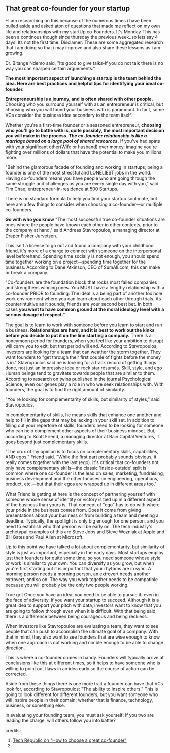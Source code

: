 ## That great co-founder for your startup

*I am researching on this because of the numerous times i have been pulled aside and asked aton of questions that made me reflect on my own life and relatioanships with my startUp co-Founders.
It's Monday-This has been a continous though since thursday the previous week..so lets say 4 days! Its not the first time.
Disclamer: These are some aggregated research that i am doing so that i may improve and also share these lessons as i am growing.

Dr. Bitange Ndemo said, "Its good to give talks-If you do not talk there is no way you can sharpen certain arguements."


**The most important aspect of launching a startup is the team behind the idea. Here are best practices and helpful tips for identifying your ideal co-founder.**


**Entrepreneurship is a journey, and is often shared with other people.** Choosing who you surround yourself with as an entrepreneur is critical, but choosing who you will found your business with is paramount. In fact, some VCs consider the business idea secondary to the team itself.

Whether you're a first-time founder or a seasoned entrepreneur, **choosing who you'll go to battle with is, quite possibly, the most important decision you will make in the process. *The co-founder relationship is like a marriage based on a large pool of shared resources.***
If you've had spats with your significant other(Wife or husband) over money, imagine you're fighting over millions of dollars that have the potential to make you millions more.

"Behind the glamorous facade of founding and working in startups, being a founder is one of the most stressful and LONELIEST jobs in the world. Having co-founders means you have people who are going through the same struggle and challenges as you are every single day with you," said Tim Chae, entrepreneur-in-residence at 500 Startups.

There is no standard formula to help you find your startup soul mate, but here are a few things to consider when choosing a co-founder—or multiple co-founders.

**Go with who you know**
"The most successful true co-founder situations are ones where the people have known each other in other contexts, prior to the company at hand," said Andreas Stavropoulos, a managing director at Draper Fisher Jurvetson.

This isn't a license to go out and found a company with your childhood friend, it's more of a charge to connect with someone on the interpersonal level beforehand. Spending time socially is not enough, you should spend time together working on a project—spending time together for the business. According to Dane Atkinson, CEO of SumAll.com, this can make or break a company.

"Co-founders are the foundation block that rocks most failed companies and strengthens winning ones. You MUST have a lengthy relationship with a co-founder PRIOR to founding. The ideal is a being part of another fox hole work environment where you can learn about each other through trials. As counterintuitive as it sounds, friends are your second best bet. In both cases **you want to have common ground at the moral ideology level with a serious dosage of respect.**"

The goal is to learn to work with someone before you learn to start and run a business. **Relationships are hard, and it is best to work out the kinks before you decide to put it on the line starting a company.** There is a honeymoon period for founders, when you feel like your ambition to disrupt will carry you to exit; but that period will end. According to Stavropoulos, investors are looking for a team that can weather the storm together. They want founders to "get through their first couple of fights before the money is in." Stavropoulos said he is looking for a track record of getting things done, not just an impressive idea or rock star résumés.
Skill, style, and ego
Human beings tend to gravitate towards people that are similar to them. According to research on twins published in the journal Psychological Science, even our genes play a role in who we seek relationships with. With founders, the goal is to find the right amount of similarity.

"You're looking for complementarity of skills, but similarity of styles," said Stavropoulos.

In complementarity of skills, he means skills that enhance one another and help to fill in the gaps that may be lacking in your skill set. In addition to filling out your repertoire of skills, founders need to be looking for someone who can help complement other aspects of their business mindset. But, according to Scott Friend, a managing director at Bain Capital Ventures, it goes beyond just complementary skills.

"The crux of my opinion is to focus on complementary skills, capabilities, AND egos," Friend said. "While the first part probably sounds obvious, it really comes together with the last (ego).  It's critical that co-founders not only have complementary skills—the classic 'inside-outside' split is common where one co-founder is the lead on sales, marketing, fundraising, business development and the other focuses on engineering, operations, product, etc.—but that their egos are wrapped up in different areas too."

What Friend is getting at here is the concept of partnering yourself with someone whose sense of identity or victory is tied up in a different aspect of the business than yours is. That concept of "ego" has to do with where your pride in the business comes from. Does it come from giving presentations about your business or from building a team and meeting a deadline. Typically, the spotlight is only big enough for one person, and you need to establish who that person will be early on. The tech industry's archetypal examples of this are Steve Jobs and Steve Wozniak at Apple and Bill Gates and Paul Allen at Microsoft.

Up to this point we have talked a lot about complementarity, but similarity of style is just as important, especially in the early days. Most startups employ just their founders for quite some time, so you need someone whose style or work is similar to your own. You can diversify as you grow, but when you're first starting out it is important that your rhythms are in sync. A morning person needs a morning person, an extrovert needs another extrovert, and so on. The way you work together needs to be compatible because you will probably be the only two people working.

True grit
Once you have an idea, you need to be able to pursue it, even in the face of adversity, if you want your startup to succeed. Although it is a great idea to support your pitch with data, investors want to know that you are going to follow through even when it is difficult. With that being said, there is a difference between being courageous and being reckless.

When investors like Stavropoulos are evaluating a team, they want to see people that can push to accomplish the ultimate goal of a company. With that in mind, they also want to see founders that are wise enough to know when one approach is not working and nimble enough to be able to change direction.

This is where a co-founder comes in handy. Founders will typically arrive at conclusions like this at different times, so it helps to have someone who is willing to point out flaws in an idea early so the course of action can be corrected.

Aside from these things there is one more trait a founder can have that VCs look for, according to Stavropoulos: "The ability to inspire others." This is going to look different for different founders, but you want someone who will inspire people in their domain; whether that is finance, technology, business, or something else.

In evaluating your founding team, you must ask yourself: If you two are leading the charge, will others follow you into battle?





credits:

1. [Tech Republic on "How to choose a great co-founder"](http://www.techrepublic.com/article/how-to-choose-a-great-co-founder-for-your-startup/)
2.
